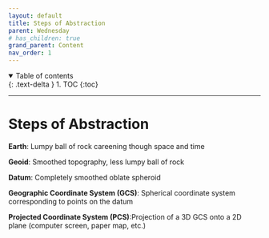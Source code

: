 ```yaml
---
layout: default
title: Steps of Abstraction
parent: Wednesday
# has_children: true
grand_parent: Content
nav_order: 1
---
```


<details open markdown="block">
  <summary>
    Table of contents
  </summary>
  {: .text-delta }
1. TOC
{:toc}
</details>

---

# Steps of Abstraction

**Earth**: Lumpy ball of rock careening though space and time

**Geoid**: Smoothed topography, less lumpy ball of rock

**Datum**: Completely smoothed oblate spheroid

**Geographic Coordinate System (GCS)**: Spherical coordinate system corresponding to points on the datum

**Projected Coordinate System (PCS)**:Projection of a 3D GCS onto a 2D plane (computer screen, paper map, etc.)

